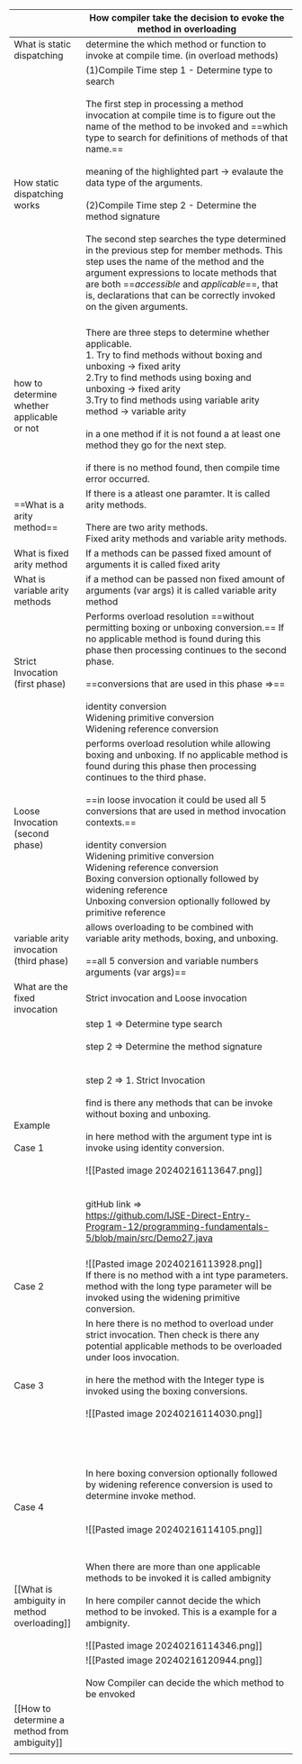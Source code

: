 |                                                | How compiler take the decision to evoke the method in overloading                                                                                                                                                                                                                                                                                                                                                                                                                                                                                                                                                                                                                                                               |
| ---------------------------------------------- | ------------------------------------------------------------------------------------------------------------------------------------------------------------------------------------------------------------------------------------------------------------------------------------------------------------------------------------------------------------------------------------------------------------------------------------------------------------------------------------------------------------------------------------------------------------------------------------------------------------------------------------------------------------------------------------------------------------------------------- |
| What is static<br>dispatching                  | determine the which method or function to invoke at compile time. (in overload methods)                                                                                                                                                                                                                                                                                                                                                                                                                                                                                                                                                                                                                                         |
| How static dispatching works                   | (1)Compile Time step 1 - Determine type to search<br><br>The first step in processing a method invocation at compile time is to figure out the name of the method to be invoked and ==which type to search for definitions of methods of that name.==<br><br>meaning of the highlighted part -> evalaute the data type of the arguments.<br><br>(2)Compile Time step 2 - Determine the method signature<br><br>The second step searches the type determined in the previous step for member methods. This step uses the name of the method and the argument expressions to locate methods that are both ==_accessible_ and _applicable_==, that is, declarations that can be correctly invoked on the given arguments. <br><br> |
| how to determine whether applicable <br>or not | There are three steps to determine whether applicable.<br>1. Try to find methods without boxing and unboxing -> fixed arity<br>2.Try to find methods using boxing and unboxing -> fixed arity<br>3.Try to find methods using variable arity method -> variable arity<br><br>in a one method if it is not found a at least one method they go for the next step.<br><br>if there is no method found, then compile time error occurred.                                                                                                                                                                                                                                                                                           |
| ==What is a arity method==                     | If there is a atleast one paramter. It is called arity methods.<br><br>There are two arity methods. <br>Fixed arity methods and variable arity methods.                                                                                                                                                                                                                                                                                                                                                                                                                                                                                                                                                                         |
| What is fixed arity method                     | If a methods can be passed fixed amount of arguments it is called fixed arity                                                                                                                                                                                                                                                                                                                                                                                                                                                                                                                                                                                                                                                   |
| What is variable arity methods                 | if a method can be passed non fixed amount of arguments (var args) it is called variable arity method                                                                                                                                                                                                                                                                                                                                                                                                                                                                                                                                                                                                                           |
| Strict Invocation<br>(first phase)             | Performs overload resolution ==without permitting boxing or unboxing conversion.== If no applicable method is found during this phase then processing continues to the second phase.<br><br>==conversions that are used in this phase =>==<br><br>identity conversion<br>Widening primitive conversion<br>Widening reference conversion<br>                                                                                                                                                                                                                                                                                                                                                                                     |
| Loose Invocation<br>(second phase)             | performs overload resolution while allowing boxing and unboxing. If no applicable method is found during this phase then processing continues to the third phase.<br><br>==in loose invocation it could be used  all  5 conversions that are used in method invocation contexts.==<br><br>identity conversion<br>Widening primitive conversion<br>Widening reference conversion<br>Boxing conversion optionally followed by widening reference<br>Unboxing conversion optionally followed by primitive reference                                                                                                                                                                                                                |
| variable arity invocation<br>(third phase)     | allows overloading to be combined with variable arity methods, boxing, and unboxing.<br><br>==all 5 conversion and  variable numbers arguments (var args)==                                                                                                                                                                                                                                                                                                                                                                                                                                                                                                                                                                     |
| What are the fixed invocation                  | Strict invocation  and Loose invocation                                                                                                                                                                                                                                                                                                                                                                                                                                                                                                                                                                                                                                                                                         |
| Example<br><br>Case 1                          | step 1 => Determine type search<br><br>step 2 => Determine the method signature<br><br><br>step 2 => 1. Strict Invocation <br><br>find is there any methods that can be invoke without boxing and unboxing. <br><br>in here method with the argument type int is invoke using identity conversion. <br><br>![[Pasted image 20240216113647.png]]<br><br><br>gitHub link =><br>https://github.com/IJSE-Direct-Entry-Program-12/programming-fundamentals-5/blob/main/src/Demo27.java<br><br>                                                                                                                                                                                                                                       |
| Case 2                                         | ![[Pasted image 20240216113928.png]]<br>If there is no method with a int type parameters. method with the long type parameter will be invoked using the widening primitive conversion. <br>                                                                                                                                                                                                                                                                                                                                                                                                                                                                                                                                     |
| Case 3                                         | In here there is no method to overload under strict invocation. Then check is there any potential applicable methods to be overloaded under loos invocation.  <br><br>in here the method with the Integer type is invoked using the boxing conversions. <br><br>![[Pasted image 20240216114030.png]]<br><br><br><br>                                                                                                                                                                                                                                                                                                                                                                                                            |
| Case 4                                         | <br>In here boxing conversion optionally followed by widening reference conversion is used to determine invoke method.<br><br><br>![[Pasted image 20240216114105.png]]<br><br><br>                                                                                                                                                                                                                                                                                                                                                                                                                                                                                                                                              |
| [[What is ambiguity in method overloading]]    | When there are more than one applicable methods to be invoked it is called  ambignity<br><br>In here compiler cannot decide the which method to be invoked. This is a example for a ambignity. <br><br>![[Pasted image 20240216114346.png]]<br>                                                                                                                                                                                                                                                                                                                                                                                                                                                                                 |
|                                                | ![[Pasted image 20240216120944.png]]<br><br>Now Compiler can decide the which method to be envoked<br>                                                                                                                                                                                                                                                                                                                                                                                                                                                                                                                                                                                                                          |
| [[How to determine a method from ambiguity]]   |                                                                                                                                                                                                                                                                                                                                                                                                                                                                                                                                                                                                                                                                                                                                 |
|                                                |                                                                                                                                                                                                                                                                                                                                                                                                                                                                                                                                                                                                                                                                                                                                 |

